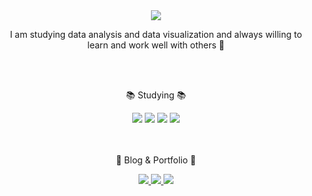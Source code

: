 <div align=center>
	<img src="https://capsule-render.vercel.app/api?type=waving&color=gradient&height=200&section=header&text=Welcome%20to%20my%20Github!&fontSize=55" />	
</div>

<div align=center>
  <p>I am studying data analysis and data visualization and always willing to learn and work well with others 🤝</p>
  <br>
  <br>
	<p>📚 Studying 📚</p>
</div>
<div align="center">
	<img src="https://img.shields.io/badge/Python-3776AB?style=flat&logo=Python&logoColor=white" />
  <img src="https://img.shields.io/badge/scikit-learn-F7931E?style=flat&logo=scikit-learn&logoColor=white" />
  <img src="https://img.shields.io/badge/MySQL-4479A1?style=flat&logo=MySQL&logoColor=white" />
  <img src="https://img.shields.io/badge/Tableau-E97627?style=flat&logo=Tableau&logoColor=white" /> 
</div>
<br>
<br>
<div align=center>
	<p>📂 Blog & Portfolio 📂</p>
</div>
<div align=center>
  <a href="https://sarahyoun.tistory.com/">
		<img src="https://img.shields.io/badge/Blog-000000?style=flat&logo=Tistory&logoColor=white" />
	</a>
  <a href="https://www.kaggle.com/sarahyoun">
		<img src="https://img.shields.io/badge/Kaggle-20BEFF?style=flat&logo=Kaggle&logoColor=white" />
	</a>
  </a>
  <a href="https://public.tableau.com/app/profile/.45952635">
		<img src="https://img.shields.io/badge/Tableau-E97627?style=flat&logo=Tableau&logoColor=white" />
	</a>
